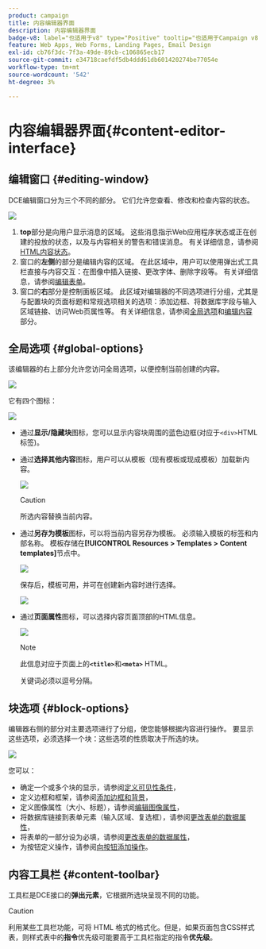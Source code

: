 ```yaml
---
product: campaign
title: 内容编辑器界面
description: 内容编辑器界面
badge-v8: label="也适用于v8" type="Positive" tooltip="也适用于Campaign v8"
feature: Web Apps, Web Forms, Landing Pages, Email Design
exl-id: cb76f3dc-7f3a-49de-89cb-c106865ecb17
source-git-commit: e34718caefdf5db4ddd61db601420274be77054e
workflow-type: tm+mt
source-wordcount: '542'
ht-degree: 3%

---
```


# 内容编辑器界面{#content-editor-interface}



## 编辑窗口 {#editing-window}

DCE编辑窗口分为三个不同的部分。 它们允许您查看、修改和检查内容的状态。

![](assets/dce_decoupe_window_nb.png)

1. **top**&#x200B;部分是向用户显示消息的区域。 这些消息指示Web应用程序状态或正在创建的投放的状态，以及与内容相关的警告和错误消息。 有关详细信息，请参阅[HTML内容状态](content-editing-best-practices.md#html-content-statuses)。
1. 窗口的&#x200B;**左侧**&#x200B;的部分是编辑内容的区域。 在此区域中，用户可以使用弹出式工具栏直接与内容交互：在图像中插入链接、更改字体、删除字段等。 有关详细信息，请参阅[编辑表单](editing-content.md#editing-forms)。
1. 窗口的&#x200B;**右**&#x200B;部分是控制面板区域。 此区域对编辑器的不同选项进行分组，尤其是与配置块的页面标题和常规选项相关的选项：添加边框、将数据库字段与输入区域链接、访问Web页属性等。 有关详细信息，请参阅[全局选项](#global-options)和[编辑内容](editing-content.md)部分。

## 全局选项 {#global-options}

该编辑器的右上部分允许您访问全局选项，以便控制当前创建的内容。

![](assets/dce_global_options.png)

它有四个图标：

![](assets/dce_icons_sidebar.png)

* 通过&#x200B;**显示/隐藏块**&#x200B;图标，您可以显示内容块周围的蓝色边框(对应于`<div>`HTML标签)。

* 通过&#x200B;**选择其他内容**&#x200B;图标，用户可以从模板（现有模板或现成模板）加载新内容。

  ![](assets/dce_popup_templatechoice.png)

  >[!CAUTION]
  >
  >所选内容替换当前内容。

* 通过&#x200B;**另存为模板**&#x200B;图标，可以将当前内容另存为模板。 必须输入模板的标签和内部名称。 模板存储在&#x200B;**[!UICONTROL Resources > Templates > Content templates]**&#x200B;节点中。

  ![](assets/dce_popup_savetemplate.png)

  保存后，模板可用，并可在创建新内容时进行选择。

  ![](assets/dce_create_fromtemplate.png)

* 通过&#x200B;**页面属性**&#x200B;图标，可以选择内容页面顶部的HTML信息。

  ![](assets/dce_popup_headerhtml.png)

  >[!NOTE]
  >
  >此信息对应于页面上的&#x200B;**`<title>`**&#x200B;和&#x200B;**`<meta>`** HTML。
  >
  >关键词必须以逗号分隔。

## 块选项 {#block-options}

编辑器右侧的部分对主要选项进行了分组，使您能够根据内容进行操作。 要显示这些选项，必须选择一个块：这些选项的性质取决于所选的块。

![](assets/dce_right_section.png)

您可以：

* 确定一个或多个块的显示，请参阅[定义可见性条件](editing-content.md#defining-a-visibility-condition)，
* 定义边框和框架，请参阅[添加边框和背景](editing-content.md#adding-a-border-and-background)，
* 定义图像属性（大小、标题），请参阅[编辑图像属性](editing-content.md#editing-image-properties)，
* 将数据库链接到表单元素（输入区域、复选框），请参阅[更改表单的数据属性](editing-content.md#changing-the-data-properties-for-a-form)，
* 将表单的一部分设为必填，请参阅[更改表单的数据属性](editing-content.md#changing-the-data-properties-for-a-form)，
* 为按钮定义操作，请参阅[向按钮添加操作](editing-content.md#adding-an-action-to-a-button)。

## 内容工具栏 {#content-toolbar}

工具栏是DCE接口的&#x200B;**弹出元素**，它根据所选块呈现不同的功能。

>[!CAUTION]
>
>利用某些工具栏功能，可将 HTML 格式的格式化。但是，如果页面包含CSS样式表，则样式表中的&#x200B;**指令**&#x200B;优先级可能要高于工具栏指定的指令&#x200B;**优先级**。
